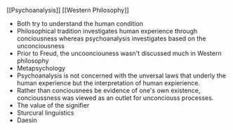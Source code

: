 [[Psychoanalysis]]
[[Western Philosophy]]

- Both try to understand the human condition 
- Philosophical tradition investigates human experience through conciousness whereas psychoanalysis investigates based on the unconciousness 
- Prior to Freud, the uncoonciouness wasn't discussed much in Western philosophy 
- Metapsychology 
- Psychoanalysis is not concerned with the unversal laws that underly the human experience but the interpretation of human expierience.  
- Rather than conciousnees be evidence of one's own existence, concioussness was viewed as an outlet for unconciouss processes. 
- The value of the signifier 
- Sturcural linguistics 
- Daesin 
